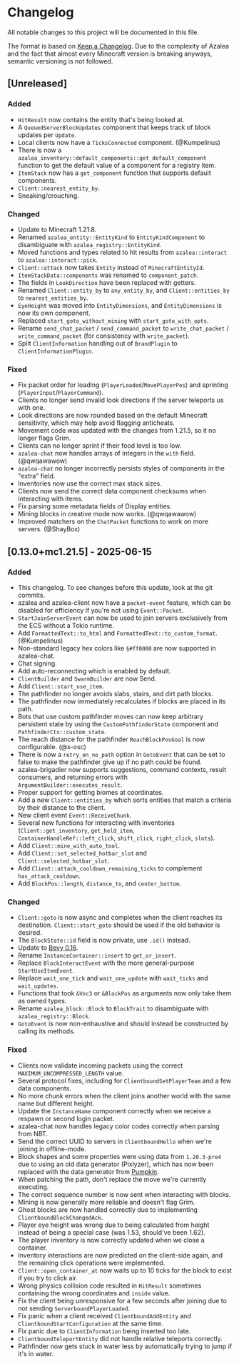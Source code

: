 # Changelog

All notable changes to this project will be documented in this file.

The format is based on [Keep a Changelog](https://keepachangelog.com/en/1.1.0/).
Due to the complexity of Azalea and the fact that almost every Minecraft version
is breaking anyways, semantic versioning is not followed.

## [Unreleased]

### Added

- `HitResult` now contains the entity that's being looked at.
- A `QueuedServerBlockUpdates` component that keeps track of block updates per `Update`.
- Local clients now have a `TicksConnected` component. (@Kumpelinus)
- There is now a `azalea_inventory::default_components::get_default_component` function to get the default value of a component for a registry item.
- `ItemStack` now has a `get_component` function that supports default components.
- `Client::nearest_entity_by`.
- Sneaking/crouching.

### Changed

- Update to Minecraft 1.21.8.
- Renamed `azalea_entity::EntityKind` to `EntityKindComponent` to disambiguate with `azalea_registry::EntityKind`.
- Moved functions and types related to hit results from `azalea::interact` to `azalea::interact::pick`.
- `Client::attack` now takes `Entity` instead of `MinecraftEntityId`.
- `ItemStackData::components` was renamed to `component_patch`.
- The fields in `LookDirection` have been replaced with getters.
- Renamed `Client::entity_by` to `any_entity_by`, and `Client::entities_by` to `nearest_entities_by`.
- `EyeHeight` was moved into `EntityDimensions`, and `EntityDimensions` is now its own component.
- Replaced `start_goto_without_mining` with `start_goto_with_opts`.
- Rename `send_chat_packet` / `send_command_packet` to `write_chat_packet` / `write_command_packet` (for consistency with `write_packet`).
- Split `ClientInformation` handling out of `BrandPlugin` to `ClientInformationPlugin`.

### Fixed

- Fix packet order for loading (`PlayerLoaded`/`MovePlayerPos`) and sprinting (`PlayerInput`/`PlayerCommand`).
- Clients no longer send invalid look directions if the server teleports us with one.
- Look directions are now rounded based on the default Minecraft sensitivity, which may help avoid flagging anticheats.
- Movement code was updated with the changes from 1.21.5, so it no longer flags Grim.
- Clients can no longer sprint if their food level is too low.
- `azalea-chat` now handles arrays of integers in the `with` field. (@qwqawawow)
- `azalea-chat` no longer incorrectly persists styles of components in the "extra" field.
- Inventories now use the correct max stack sizes.
- Clients now send the correct data component checksums when interacting with items.
- Fix parsing some metadata fields of Display entities.
- Mining blocks in creative mode now works. (@qwqawawow)
- Improved matchers on the `ChatPacket` functions to work on more servers. (@ShayBox)

## [0.13.0+mc1.21.5] - 2025-06-15

### Added

- This changelog. To see changes before this update, look at the git commits.
- azalea and azalea-client now have a `packet-event` feature, which can be disabled for efficiency if you're not using `Event::Packet`.
- `StartJoinServerEvent` can now be used to join servers exclusively from the ECS without a Tokio runtime.
- Add `FormattedText::to_html` and `FormattedText::to_custom_format`. (@Kumpelinus)
- Non-standard legacy hex colors like `§#ff0000` are now supported in azalea-chat.
- Chat signing.
- Add auto-reconnecting which is enabled by default.
- `ClientBuilder` and `SwarmBuilder` are now Send.
- Add `Client::start_use_item`.
- The pathfinder no longer avoids slabs, stairs, and dirt path blocks.
- The pathfinder now immediately recalculates if blocks are placed in its path.
- Bots that use custom pathfinder moves can now keep arbitrary persistent state by using the `CustomPathfinderState` component and `PathfinderCtx::custom_state`.
- The reach distance for the pathfinder `ReachBlockPosGoal` is now configurable. (@x-osc)
- There is now a `retry_on_no_path` option in `GotoEvent` that can be set to false to make the pathfinder give up if no path could be found.
- azalea-brigadier now supports suggestions, command contexts, result consumers, and returning errors with `ArgumentBuilder::executes_result`.
- Proper support for getting biomes at coordinates.
- Add a new `Client::entities_by` which sorts entities that match a criteria by their distance to the client.
- New client event `Event::ReceiveChunk`.
- Several new functions for interacting with inventories (`Client::get_inventory`, `get_held_item`, `ContainerHandleRef::left_click`, `shift_click`, `right_click`, `slots`).
- Add `Client::mine_with_auto_tool`.
- Add `Client::set_selected_hotbar_slot` and `Client::selected_hotbar_slot`.
- Add `Client::attack_cooldown_remaining_ticks` to complement `has_attack_cooldown`.
- Add `BlockPos::length`, `distance_to`, and `center_bottom`.

### Changed

- `Client::goto` is now async and completes when the client reaches its destination. `Client::start_goto` should be used if the old behavior is desired.
- The `BlockState::id` field is now private, use `.id()` instead.
- Update to [Bevy 0.16](https://bevyengine.org/news/bevy-0-16/).
- Rename `InstanceContainer::insert` to `get_or_insert`.
- Replace `BlockInteractEvent` with the more general-purpose `StartUseItemEvent`.
- Replace `wait_one_tick` and `wait_one_update` with `wait_ticks` and `wait_updates`.
- Functions that took `&Vec3` or `&BlockPos` as arguments now only take them as owned types.
- Rename `azalea_block::Block` to `BlockTrait` to disambiguate with `azalea_registry::Block`.
- `GotoEvent` is now non-enhaustive and should instead be constructed by calling its methods.

### Fixed

- Clients now validate incoming packets using the correct `MAXIMUM_UNCOMPRESSED_LENGTH` value.
- Several protocol fixes, including for `ClientboundSetPlayerTeam` and a few data components.
- No more chunk errors when the client joins another world with the same name but different height.
- Update the `InstanceName` component correctly when we receive a respawn or second login packet.
- azalea-chat now handles legacy color codes correctly when parsing from NBT.
- Send the correct UUID to servers in `ClientboundHello` when we're joining in offline-mode.
- Block shapes and some properties were using data from `1.20.3-pre4` due to using an old data generator (Pixlyzer), which has now been replaced with the data generator from [Pumpkin](https://github.com/Pumpkin-MC/Extractor).
- When patching the path, don't replace the move we're currently executing.
- The correct sequence number is now sent when interacting with blocks.
- Mining is now generally more reliable and doesn't flag Grim.
- Ghost blocks are now handled correctly due to implementing `ClientboundBlockChangedAck`.
- Player eye height was wrong due to being calculated from height instead of being a special case (was 1.53, should've been 1.62).
- The player inventory is now correctly updated when we close a container.
- Inventory interactions are now predicted on the client-side again, and the remaining click operations were implemented.
- `Client::open_container_at` now waits up to 10 ticks for the block to exist if you try to click air.
- Wrong physics collision code resulted in `HitResult` sometimes containing the wrong coordinates and `inside` value.
- Fix the client being unresponsive for a few seconds after joining due to not sending `ServerboundPlayerLoaded`.
- Fix panic when a client received `ClientboundAddEntity` and `ClientboundStartConfiguration` at the same time.
- Fix panic due to `ClientInformation` being inserted too late.
- `ClientboundTeleportEntity` did not handle relative teleports correctly.
- Pathfinder now gets stuck in water less by automatically trying to jump if it's in water.
